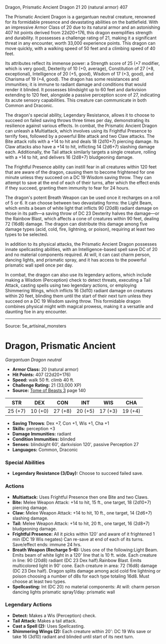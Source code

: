<MonsterName/>Dragon, Prismatic Ancient</MonsterName>
<CreatureType/>Dragon</CreatureType>
<CR/>21</CR>
<AC/>20 (natural armor)</AC>
<HP/>407</HP>
<summary>The Prismatic Ancient Dragon is a gargantuan neutral creature, renowned for its formidable presence and devastating abilities on the battlefield. With an impressive Armor Class of 20 due to its natural armor and an astonishing 407 hit points derived from 22d20+176, this dragon exemplifies strength and durability. It possesses a challenge rating of 21, making it a significant threat in any encounter, worth 33,000 experience points. This dragon can move quickly, with a walking speed of 50 feet and a climbing speed of 40 feet. </summary>

<detail>

Its attributes reflect its immense power: a Strength score of 25 (+7 modifier, which is very good), Dexterity of 10 (+0, average), Constitution of 27 (+8, exceptional), Intelligence of 20 (+5, good), Wisdom of 17 (+3, good), and Charisma of 19 (+4, good). The dragon has some resistances and immunities; it is immune to radiant damage and conditions that would render it blinded. It possesses blindsight up to 60 feet and darkvision extending to 120 feet, alongside a passive perception score of 27, indicating its acute sensory capabilities. This creature can communicate in both Common and Draconic.

The dragon's special ability, Legendary Resistance, allows it to choose to succeed on failed saving throws three times per day, demonstrating its resilience against various effects. In combat, the Prismatic Ancient Dragon can unleash a Multiattack, which involves using its Frightful Presence to terrify foes, followed by a powerful Bite attack and two Claw attacks. The Bite attack rolls with a +14 to hit and deals 18 (2d10+7) piercing damage. Its Claw attacks also have a +14 to hit, inflicting 14 (2d6+7) slashing damage each. Additionally, the Tail attack similarly targets a single creature, rolling with a +14 to hit, and delivers 16 (2d8+7) bludgeoning damage.

The Frightful Presence ability can instill fear in all creatures within 120 feet that are aware of the dragon, causing them to become frightened for one minute unless they succeed on a DC 19 Wisdom saving throw. They can attempt to save at the end of each of their turns, after which the effect ends if they succeed, granting them immunity to fear for 24 hours.

The dragon's potent Breath Weapon can be used once it recharges on a roll of 5 or 6. It can choose between two devastating forms: the Light Beam, which emits a beam of white light that inflicts 90 (20d8) radiant damage on those in its path—a saving throw of DC 23 Dexterity halves the damage—or the Rainbow Blast, which affects a cone of creatures within 90 feet, dealing 72 (16d8) damage. The dragon can distribute this damage among five damage types (acid, cold, fire, lightning, or poison), requiring at least two types to be selected.

In addition to its physical attacks, the Prismatic Ancient Dragon possesses innate spellcasting abilities, with an Intelligence-based spell save DC of 20 and no material components required. At will, it can cast charm person, dancing lights, and prismatic spray, and it has access to the powerful prismatic wall spell once per day.

In combat, the dragon can also use its legendary actions, which include making a Wisdom (Perception) check to detect threats, executing a Tail Attack, casting spells using two legendary actions, or employing Shimmering Wings, which inflicts 16 (3d10) radiant damage on creatures within 20 feet, blinding them until the start of their next turn unless they succeed on a DC 19 Wisdom saving throw. This formidable dragon combines physical might with magical prowess, making it a versatile and daunting foe in any encounter.</detail>



---

Source: 5e_artisinal_monsters

# Dragon, Prismatic Ancient

*Gargantuan* *Dragon* *neutral*

- **Armor Class:** 20 (natural armor)
- **Hit Points:** 407 (22d20+176)
- **Speed:** walk 50 ft. climb 40 ft.
- **Challenge Rating:** 21 (33,000 XP)
- **Source:** [Tome of Beasts 3](https://koboldpress.com/kpstore/product/tome-of-beasts-3-for-5th-edition/) page 140

| STR | DEX | CON | INT | WIS | CHA |
| --- | --- | --- | --- | --- | --- |
| 25 (+7) | 10 (+0) | 27 (+8) | 20 (+5) | 17 (+3) | 19 (+4) |

- **Saving Throws**: Dex +7, Con +1, Wis +1, Cha +1
- **Skills:** perception +3
- **Damage Immunities:** radiant
- **Condition Immunities:** blinded
- **Senses:** blindsight 60', darkvision 120', passive Perception 27
- **Languages:** Common, Draconic

### Special Abilities

- **Legendary Resistance (3/Day):** Choose to succeed failed save.

### Actions

- **Multiattack:** Uses Frightful Presence then one Bite and two Claws.
- **Bite:** Melee Weapon Attack: +14 to hit, 15 ft., one target, 18 (2d10+7) piercing damage.
- **Claw:** Melee Weapon Attack: +14 to hit, 10 ft., one target, 14 (2d6+7) slashing damage.
- **Tail:** Melee Weapon Attack: +14 to hit, 20 ft., one target, 16 (2d8+7) bludgeoning damage.
- **Frightful Presence:** All it picks within 120' and aware of it frightened 1 min (DC 19 Wis negates) Can re-save at end of each of its turns. Save/effect ends: immune 24 hrs.
- **Breath Weapon (Recharge 5–6):** Uses one of the following:Light Beam. Emits beam of white light in a 120' line that is 10 ft. wide. Each creature in line: 90 (20d8) radiant (DC 23 Dex half).Rainbow Blast. Emits multicolored light in 90' cone. Each creature in area: 72 (16d8) damage (DC 23 Dex half). Dragon splits damage among acid cold fire lightning or poison choosing a number of d8s for each type totaling 16d8. Must choose at least two types.
- **Spellcasting:** Int (DC 20) no material components: At will: charm person dancing lights prismatic spray1/day: prismatic wall



### Legendary Actions

- **Detect:** Makes a Wis (Perception) check.
- **Tail Attack:** Makes a tail attack.
- **Cast a Spell (2):** Uses Spellcasting.
- **Shimmering Wings (2):** Each creature within 20': DC 19 Wis save or take 16 (3d10) radiant and blinded until start of its next turn.


